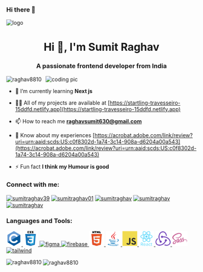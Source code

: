 ### Hi there 👋
![logo](https://github.com/Raghav8810/Raghav8810/blob/main/Real%20programmers%20count%20from%200.png)
<h1 align="center">Hi 👋, I'm Sumit Raghav</h1>
<h3 align="center">A passionate frontend developer from India</h3>
<img align="right" alt="coding pic" width="400" src="https://media.licdn.com/dms/image/C5622AQF6OQJ6x1OPPA/feedshare-shrink_2048_1536/0/1677530409171?e=2147483647&v=beta&t=Vfiapnm0fzsXpvPvBdrAIDMLwdvw-691ri8gYTmj6hY">


<p align="left"> <img src="https://komarev.com/ghpvc/?username=raghav8810&label=Profile%20views&color=0e75b6&style=flat" alt="raghav8810" /> </p>

- 🌱 I’m currently learning **Next js**

- 👨‍💻 All of my projects are available at [https://startling-travesseiro-15ddfd.netlify.app](https://startling-travesseiro-15ddfd.netlify.app)

- 📫 How to reach me **raghavsumit630@gmail.com**

- 📄 Know about my experiences [https://acrobat.adobe.com/link/review?uri=urn:aaid:scds:US:c0f8302d-1a74-3c14-908a-d6204a00a543](https://acrobat.adobe.com/link/review?uri=urn:aaid:scds:US:c0f8302d-1a74-3c14-908a-d6204a00a543)

- ⚡ Fun fact **I think my Humour is good**

<h3 align="left">Connect with me:</h3>
<p align="left">
<a href="https://twitter.com/sumitraghav39" target="blank"><img align="center" src="https://raw.githubusercontent.com/rahuldkjain/github-profile-readme-generator/master/src/images/icons/Social/twitter.svg" alt="sumitraghav39" height="30" width="40" /></a>
<a href="https://linkedin.com/in/sumitraghav01" target="blank"><img align="center" src="https://raw.githubusercontent.com/rahuldkjain/github-profile-readme-generator/master/src/images/icons/Social/linked-in-alt.svg" alt="sumitraghav01" height="30" width="40" /></a>
<a href="https://codesandbox.com/sumitraghav" target="blank"><img align="center" src="https://raw.githubusercontent.com/rahuldkjain/github-profile-readme-generator/master/src/images/icons/Social/codesandbox.svg" alt="sumitraghav" height="30" width="40" /></a>
<a href="https://www.hackerrank.com/sumitraghav" target="blank"><img align="center" src="https://raw.githubusercontent.com/rahuldkjain/github-profile-readme-generator/master/src/images/icons/Social/hackerrank.svg" alt="sumitraghav" height="30" width="40" /></a>
<a href="https://www.leetcode.com/sumitraghav" target="blank"><img align="center" src="https://raw.githubusercontent.com/rahuldkjain/github-profile-readme-generator/master/src/images/icons/Social/leet-code.svg" alt="sumitraghav" height="30" width="40" /></a>
</p>

<h3 align="left">Languages and Tools:</h3>
<p align="left"> <a href="https://www.cprogramming.com/" target="_blank" rel="noreferrer"> <img src="https://raw.githubusercontent.com/devicons/devicon/master/icons/c/c-original.svg" alt="c" width="40" height="40"/> </a> <a href="https://www.w3schools.com/css/" target="_blank" rel="noreferrer"> <img src="https://raw.githubusercontent.com/devicons/devicon/master/icons/css3/css3-original-wordmark.svg" alt="css3" width="40" height="40"/> </a> <a href="https://www.figma.com/" target="_blank" rel="noreferrer"> <img src="https://www.vectorlogo.zone/logos/figma/figma-icon.svg" alt="figma" width="40" height="40"/> </a> <a href="https://firebase.google.com/" target="_blank" rel="noreferrer"> <img src="https://www.vectorlogo.zone/logos/firebase/firebase-icon.svg" alt="firebase" width="40" height="40"/> </a> <a href="https://www.w3.org/html/" target="_blank" rel="noreferrer"> <img src="https://raw.githubusercontent.com/devicons/devicon/master/icons/html5/html5-original-wordmark.svg" alt="html5" width="40" height="40"/> </a> <a href="https://www.java.com" target="_blank" rel="noreferrer"> <img src="https://raw.githubusercontent.com/devicons/devicon/master/icons/java/java-original.svg" alt="java" width="40" height="40"/> </a> <a href="https://developer.mozilla.org/en-US/docs/Web/JavaScript" target="_blank" rel="noreferrer"> <img src="https://raw.githubusercontent.com/devicons/devicon/master/icons/javascript/javascript-original.svg" alt="javascript" width="40" height="40"/> </a> <a href="https://reactjs.org/" target="_blank" rel="noreferrer"> <img src="https://raw.githubusercontent.com/devicons/devicon/master/icons/react/react-original-wordmark.svg" alt="react" width="40" height="40"/> </a> <a href="https://redux.js.org" target="_blank" rel="noreferrer"> <img src="https://raw.githubusercontent.com/devicons/devicon/master/icons/redux/redux-original.svg" alt="redux" width="40" height="40"/> </a> <a href="https://sass-lang.com" target="_blank" rel="noreferrer"> <img src="https://raw.githubusercontent.com/devicons/devicon/master/icons/sass/sass-original.svg" alt="sass" width="40" height="40"/> </a> <a href="https://tailwindcss.com/" target="_blank" rel="noreferrer"> <img src="https://www.vectorlogo.zone/logos/tailwindcss/tailwindcss-icon.svg" alt="tailwind" width="40" height="40"/> </a> </p>

<p><img align="left" src="https://github-readme-stats.vercel.app/api/top-langs?username=raghav8810&show_icons=true&locale=en&layout=compact" alt="raghav8810" /></p>

<p>&nbsp;<img align="center" src="https://github-readme-stats.vercel.app/api?username=raghav8810&show_icons=true&locale=en" alt="raghav8810" /></p>

